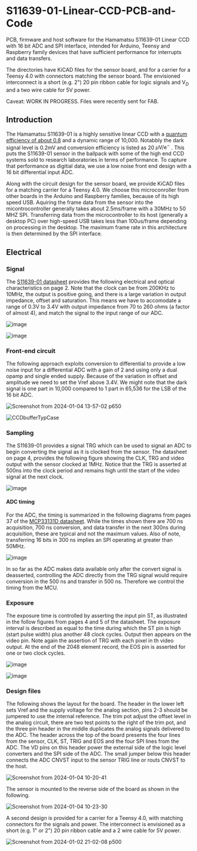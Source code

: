 # S11639-01-Linear-CCD-PCB-and-Code
PCB, firmware and host software for the Hamamatsu S11639-01 Linear CCD with 16 bit ADC and SPI interface, intended for Arduino, Teensy and Raspberry family devices that have sufficient performance for interrupts and data transfers.

The directories have KiCAD files for the sensor board, and for a carrier for a Teensy 4.0 with connectors matching the sensor board.  The envisioned interconnect is a short (e.g. 2") 20 pin ribbon cable for logic signals and $\mathrm V_D$ and a two wire cable for 5V power.

Caveat: WORK IN PROGRESS.  Files were recently sent for FAB.

## Introduction
The Hamamatsu S11639-01 is a highly sensitive linear CCD with a [quantum efficiency of about 0.8](https://ibsen.com/wp-content/uploads/Tech-Note-Quantum-efficiency-conversion-note-1.pdf) and a dynamic range of 10,000. Notabbly the dark signal level is 0.2mV and conversion efficiency is listed as 20 $\mu \mathrm{V/e^-}$ .  This puts the S11639-01 sensor in the ballpack with some of the high end CCD systems sold to research laboratories in terms of performance.  To capture that performance as digitial data, we use a low noise front end design with a 16 bit differential input ADC.

Along with the circuit design for the sensor board, we provide KiCAD files for a matching carrier for a Teensy 4.0.  We choose this microconroller from other boards in the Arduino and Raspberry families, because of its high speed USB.  Aquiring the frame data from the sensor into the micontrocontroller generally takes about 2.5ms/frame with a 30MHz to 50 MHZ SPI. Transferring data from the microcontroller to its host (generally a desktop PC) over high-speed USB takes less than 100us/frame depending on processing in the desktop.  The maximum frame rate in this architecture is then determined by the SPI interface.

## Electrical
### Signal
The [S11639-01 datasheet](https://www.hamamatsu.com/content/dam/hamamatsu-photonics/sites/documents/99_SALES_LIBRARY/ssd/s11639-01_kmpd1163e.pdf) provides the following electrical and optical characteristics on page 2.  Note that the clock can be from 200KHz to 10MHz, the output is positive going, and there is a large variation in output impedance, offset and saturation.   This means we have to accomodate a range of 0.3V to 3.4V with output impedance from 70 to 260 ohms (a factor of almost 4), and match the signal to the input range of our ADC.

![image](https://github.com/drmcnelson/S11639-01-Linear-CCD-PCB-and-Code/assets/38619857/998c54a0-a48c-4cc0-90cc-10f83ad4ebfb)

![image](https://github.com/drmcnelson/S11639-01-Linear-CCD-PCB-and-Code/assets/38619857/2956b1a0-4789-4691-9a65-d3e1a5f0222f)

### Front-end circuit
The following approach exploits conversion to differential to provide a low noise input for a differential ADC with a gain of 2 and using only a dual opamp and single ended supply.  Because of the variation in offset and amplitude we need to set the Vref above 3.4V.  We might note that the dark signal is one part in 10,000 compared to 1 part in 65,536 for the LSB of the 16 bit ADC.

![Screenshot from 2024-01-04 13-57-02 p650](https://github.com/drmcnelson/S11639-01-Linear-CCD-PCB-and-Code/assets/38619857/e52e5d7f-0f3e-48b2-8e50-fcf57cc9e338)

![CCDbufferTypCase](https://github.com/drmcnelson/S11639-01-Linear-CCD-PCB-and-Code/assets/38619857/d2938130-6e73-46d5-802d-ec7fc1c31b6b)

### Sampling
The S11639-01 provides a signal TRG which can be used to signal an ADC to begin converting the signal as it is clocked from the sensor.  The datasheet on page 4, provides the following figure showing the CLK, TRG and video output with the sensor clocked at 1MHz.  Notice that the TRG is asserted at 500ns into the clock period and remains high until the start of the video signal at the next clock.  

![image](https://github.com/drmcnelson/S11639-01-Linear-CCD-PCB-and-Code/assets/38619857/fe1ddd87-2392-464e-a7e1-d3cad37eb222)

#### ADC timing
For the ADC, the timing is summarized in the following diagrams from pages 37 of the
[MCP33131D datasheet](https://ww1.microchip.com/downloads/aemDocuments/documents/OTH/ProductDocuments/DataSheets/MCP33131D-Data-Sheet-DS20005947B.pdf).
While the times shown there are 700 ns acquisition, 700 ns conversion, and data transfer in the next 300ns during acquisition, these are typical and not the maximum values.  Also of note, transferring 16 bits in 300 ns implies an SPI operating at greater than 50MHz.

![image](https://github.com/drmcnelson/S11639-01-Linear-CCD-PCB-and-Code/assets/38619857/7b15ad43-2d47-422e-bbd5-d9815b17d731)


In so far as the ADC makes data available only after the convert signal is deasserted, controlling the ADC directly from the TRG signal would require conversion in the 500 ns and transfer in 500 ns.  Therefore we control the timing from the MCU.

### Exposure
The exposure time is controlled by asserting the input pin ST, as illustrated in the follow figures from pages 4 and 5 of the datasheet.  The exposure interval is described as equal to the time during which the ST pin is high (start pulse width) plus another 48 clock cycles.  Output then appears on the video pin.  Note again the assertion of TRG with each pixel in th video output.  At the end of the 2048 element record, the EOS pin is asserted for one or two clock cycles.

![image](https://github.com/drmcnelson/S11639-01-Linear-CCD-PCB-and-Code/assets/38619857/309ec305-8dee-475f-9f3f-8bd6a03be575)

![image](https://github.com/drmcnelson/S11639-01-Linear-CCD-PCB-and-Code/assets/38619857/2908a0fc-5c88-4da0-84a4-8e4f050bc7ad)

### Design files
The following shows the layout for the board.   The header in the lower left sets Vref and the supply voltage for the analog section, pins 2-3 should be jumpered to use the internal reference.  The trim pot adjust the offset level in the analog circuit, there are two test points to the right of the trim pot, and the three pin header in the middle duplicates the analog signals delivered to the ADC. The header across the top of the board presents the four lines from the sensor, CLK, ST, TRIG and EOS and the four SPI lines from the ADC. The VD pins on this header power the external side of the logic level converters and the SPI side of the ADC.   The small jumper below this header connects the ADC CNVST input to the sensor TRIG line or routs CNVST to the host. 

![Screenshot from 2024-01-04 10-20-41](https://github.com/drmcnelson/S11639-01-Linear-CCD-PCB-and-Code/assets/38619857/28649053-fdd7-4f8d-8f97-63fbb6c821ae)

The sensor is mounted to the reverse side of the board as shown in the following.

![Screenshot from 2024-01-04 10-23-30](https://github.com/drmcnelson/S11639-01-Linear-CCD-PCB-and-Code/assets/38619857/04e5b704-4752-414b-a01d-ac059fea0315)

A second design is provided for a carrier for a Teensy 4.0, with matching connectors for the signals and power.  The interconnect is envisioned as a short (e.g. 1" or 2") 20 pin ribbon cable and a 2 wire cable for 5V power.

![Screenshot from 2024-01-02 21-02-08 p500](https://github.com/drmcnelson/S11639-01-Linear-CCD-PCB-and-Code/assets/38619857/b8af760a-8539-4766-ba1b-6273e601c9d3)






